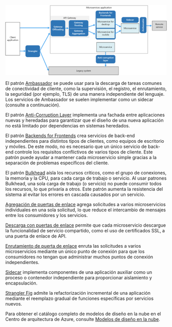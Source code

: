 <img src="../assets/azure-microservices-patterns.png">

El patrón [Ambassador](https://docs.microsoft.com/es-es/azure/architecture/patterns/ambassador) se puede usar para la descarga de tareas comunes de conectividad de cliente, como la supervisión, el registro, el enrutamiento, la seguridad (por ejemplo, TLS) de una manera independiente del lenguaje. Los servicios de Ambassador se suelen implementar como un sidecar (consulte a continuación).

El patrón [Anti-Corruption Layer](https://docs.microsoft.com/es-es/azure/architecture/patterns/anti-corruption-layer) implementa una fachada entre aplicaciones nuevas y heredadas para garantizar que el diseño de una nueva aplicación no está limitado por dependencias en sistemas heredados.

El patrón [Backends for Frontends](https://docs.microsoft.com/es-es/azure/architecture/patterns/backends-for-frontends) crea servicios de back-end independientes para distintos tipos de clientes, como equipos de escritorio y móviles. De este modo, no es necesario que un único servicio de back-end controle los requisitos conflictivos de varios tipos de cliente. Este patrón puede ayudar a mantener cada microservicio simple gracias a la separación de problemas específicos del cliente.

El patrón [Bulkhead](https://docs.microsoft.com/es-es/azure/architecture/patterns/bulkhead) aísla los recursos críticos, como el grupo de conexiones, la memoria y la CPU, para cada carga de trabajo o servicio. Al usar patrones Bulkhead, una sola carga de trabajo (o servicio) no puede consumir todos los recursos, lo que privaría a otros. Este patrón aumenta la resistencia del sistema al evitar los errores en cascada causados por un servicio.

[Agregación de puertas de enlace](https://docs.microsoft.com/es-es/azure/architecture/patterns/gateway-aggregation) agrega solicitudes a varios microservicios individuales en una sola solicitud, lo que reduce el intercambio de mensajes entre los consumidores y los servicios.

[Descarga con puertas de enlace](https://docs.microsoft.com/es-es/azure/architecture/patterns/gateway-offloading) permite que cada microservicio descargue la funcionalidad de servicio compartido, como el uso de certificados SSL, a una puerta de enlace de API.

[Enrutamiento de puerta de enlace](https://docs.microsoft.com/es-es/azure/architecture/patterns/gateway-routing) enruta las solicitudes a varios microservicios mediante un único punto de conexión para que los consumidores no tengan que administrar muchos puntos de conexión independientes.

[Sidecar](https://docs.microsoft.com/es-es/azure/architecture/patterns/sidecar) implementa componentes de una aplicación auxiliar como un proceso o contenedor independiente para proporcionar aislamiento y encapsulación.

[Strangler Fig](https://docs.microsoft.com/es-es/azure/architecture/patterns/strangler-fig) admite la refactorización incremental de una aplicación mediante el reemplazo gradual de funciones específicas por servicios nuevos.

Para obtener el catálogo completo de modelos de diseño en la nube en el Centro de arquitectura de Azure, consulte [Modelos de diseño en la nube](https://docs.microsoft.com/es-es/azure/architecture/patterns/).
